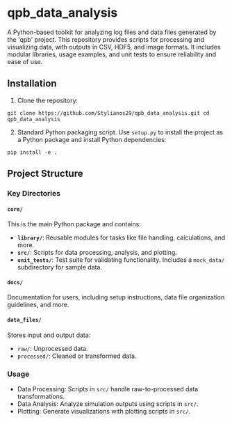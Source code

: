 # qpb_data_analysis

A Python-based toolkit for analyzing log files and data files generated by the
'qpb' project. This repository provides scripts for processing and visualizing
data, with outputs in CSV, HDF5, and image formats. It includes modular
libraries, usage examples, and unit tests to ensure reliability and ease of use.

## Installation

1. Clone the repository:  
```
git clone https://github.com/Stylianos29/qpb_data_analysis.git cd
qpb_data_analysis
```

2. Standard Python packaging script. Use `setup.py` to install the project as a
 Python package and install Python dependencies:  
```
pip install -e .
```

## Project Structure
<!-- TODO: List the project structure -->

### Key Directories

#### `core/`
This is the main Python package and contains:
- **`library/`**: Reusable modules for tasks like file handling, calculations,
  and more.
- **`src/`**: Scripts for data processing, analysis, and plotting.
- **`unit_tests/`**: Test suite for validating functionality. Includes a
  `mock_data/` subdirectory for sample data.

#### `docs/`
Documentation for users, including setup instructions, data file organization
guidelines, and more.

#### `data_files/`
Stores input and output data:
- `raw/`: Unprocessed data.
- `processed/`: Cleaned or transformed data.

### Usage

* Data Processing: Scripts in `src/` handle raw-to-processed data transformations.
* Data Analysis: Analyze simulation outputs using scripts in `src/`.
* Plotting: Generate visualizations with plotting scripts in `src/`.
